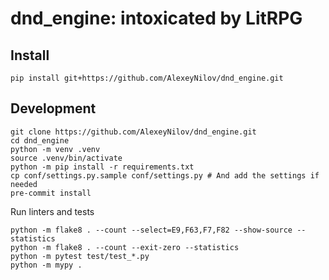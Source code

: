# dnd_engine: intoxicated by LitRPG

## Install

```
pip install git+https://github.com/AlexeyNilov/dnd_engine.git
```

## Development

```
git clone https://github.com/AlexeyNilov/dnd_engine.git
cd dnd_engine
python -m venv .venv
source .venv/bin/activate
python -m pip install -r requirements.txt
cp conf/settings.py.sample conf/settings.py # And add the settings if needed
pre-commit install
```

Run linters and tests

```
python -m flake8 . --count --select=E9,F63,F7,F82 --show-source --statistics
python -m flake8 . --count --exit-zero --statistics
python -m pytest test/test_*.py
python -m mypy .
```

